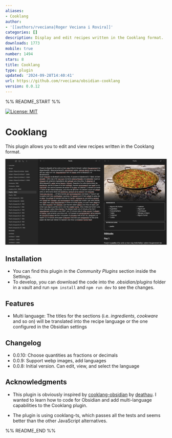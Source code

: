```yaml
---
aliases:
- Cooklang
author:
- '[[authors/rveciana|Roger Veciana i Rovira]]'
categories: []
description: Display and edit recipes written in the Cooklang format.
downloads: 1773
mobile: true
number: 1494
stars: 8
title: Cooklang
type: plugin
updated: '2024-09-28T14:40:41'
url: https://github.com/rveciana/obsidian-cooklang
version: 0.0.12
---
```


%% README_START %%

[![License: MIT](https://img.shields.io/badge/License-MIT-yellow.svg)](https://opensource.org/licenses/MIT)


# Cooklang

This plugin allows you to edit and view recipes written in the Cooklang format.

![Screenshot](https://raw.githubusercontent.com/rveciana/obsidian-cooklang/main/header.png)

## Installation

- You can find this plugin in the *Community Plugins* section inside the Settings.
- To develop, you can download the code into the *.obsidian/plugins* folder in a vault and run `npm install` and `npm run dev` to see the changes.

## Features

- Multi language: The titles for the sections (i.e. *ingredients*, *cookware* and so on) will be translated into the recipe language or the one configured in the Obsidian settings


## Changelog

- 0.0.10: Choose quantities as fractions or decimals
- 0.0.9: Support webp images, add languages
- 0.0.8: Initial version. Can edit, view, and select the language

## Acknowledgments

- This plugin is obviously inspired by [cooklang-obsidian](https://github.com/cooklang/cooklang-obsidian) by [deathau](https://github.com/deathau). I wanted to learn how to code for Obsidian and add multi-language capabilities to the Cooklang plugin.

- The plugin is using cooklang-ts, which passes all the tests and seems better than the other JavaScript alternatives.


%% README_END %%
